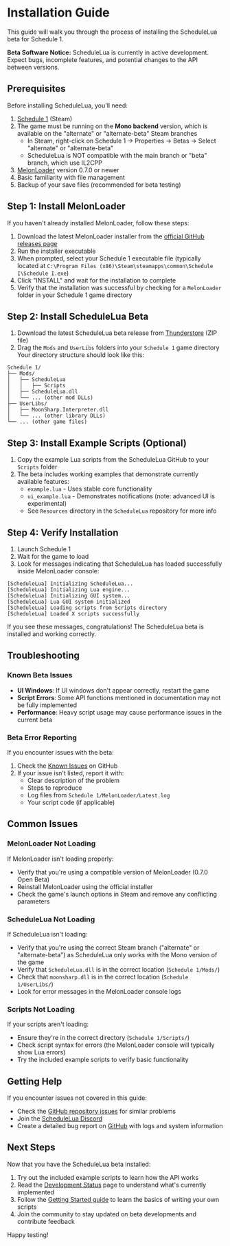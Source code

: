 # Installation Guide

This guide will walk you through the process of installing the ScheduleLua beta for Schedule 1.

<div class="custom-block warning">
  <p><strong>Beta Software Notice:</strong> ScheduleLua is currently in active development. Expect bugs, incomplete features, and potential changes to the API between versions.</p>
</div>

## Prerequisites

Before installing ScheduleLua, you'll need:

1. [Schedule 1](https://store.steampowered.com/app/3164500/Schedule_I/) (Steam)
2. The game must be running on the **Mono backend** version, which is available on the "alternate" or "alternate-beta" Steam branches
   - In Steam, right-click on Schedule 1 → Properties → Betas → Select "alternate" or "alternate-beta"
   - ScheduleLua is NOT compatible with the main branch or "beta" branch, which use IL2CPP
3. [MelonLoader](https://melonwiki.xyz/) version 0.7.0 or newer
4. Basic familiarity with file management
5. Backup of your save files (recommended for beta testing)

## Step 1: Install MelonLoader

If you haven't already installed MelonLoader, follow these steps:

1. Download the latest MelonLoader installer from the [official GitHub releases page](https://github.com/LavaGang/MelonLoader/releases)
2. Run the installer executable
3. When prompted, select your Schedule 1 executable file (typically located at `C:\Program Files (x86)\Steam\steamapps\common\Schedule I\Schedule I.exe`)
4. Click "INSTALL" and wait for the installation to complete
5. Verify that the installation was successful by checking for a `MelonLoader` folder in your Schedule 1 game directory

## Step 2: Install ScheduleLua Beta

1. Download the latest ScheduleLua beta release from [Thunderstore](https://github.com/) (ZIP file)
2. Drag the `Mods` and `UserLibs` folders into your `Schedule 1` game directory
Your directory structure should look like this:

```
Schedule 1/
├── Mods/
│   ├── ScheduleLua
│   │   ├── Scripts
│   ├── ScheduleLua.dll
│   └── ... (other mod DLLs)
├── UserLibs/
│   ├── MoonSharp.Interpreter.dll
│   └── ... (other library DLLs)
└── ... (other game files)
```

## Step 3: Install Example Scripts (Optional)

1. Copy the example Lua scripts from the ScheduleLua GitHub to your `Scripts` folder
2. The beta includes working examples that demonstrate currently available features:
   - `example.lua` - Uses stable core functionality
   - `ui_example.lua` - Demonstrates notifications (note: advanced UI is experimental)
   - See `Resources` directory in the `ScheduleLua` repository for more info

## Step 4: Verify Installation

1. Launch Schedule 1
2. Wait for the game to load
3. Look for messages indicating that ScheduleLua has loaded successfully inside MelonLoader console:

```
[ScheduleLua] Initializing ScheduleLua...
[ScheduleLua] Initializing Lua engine...
[ScheduleLua] Initializing GUI system...
[ScheduleLua] Lua GUI system initialized
[ScheduleLua] Loading scripts from Scripts directory
[ScheduleLua] Loaded X scripts successfully
```

If you see these messages, congratulations! The ScheduleLua beta is installed and working correctly.

## Troubleshooting

### Known Beta Issues

- **UI Windows**: If UI windows don't appear correctly, restart the game
- **Script Errors**: Some API functions mentioned in documentation may not be fully implemented
- **Performance**: Heavy script usage may cause performance issues in the current beta

### Beta Error Reporting

If you encounter issues with the beta:

1. Check the [Known Issues](https://github.com/ScheduleLua/ScheduleLua-Framework/issues) on GitHub
2. If your issue isn't listed, report it with:
   - Clear description of the problem
   - Steps to reproduce
   - Log files from `Schedule 1/MelonLoader/Latest.log`
   - Your script code (if applicable)

## Common Issues

### MelonLoader Not Loading

If MelonLoader isn't loading properly:
- Verify that you're using a compatible version of MelonLoader (0.7.0 Open Beta)
- Reinstall MelonLoader using the official installer
- Check the game's launch options in Steam and remove any conflicting parameters

### ScheduleLua Not Loading

If ScheduleLua isn't loading:
- Verify that you're using the correct Steam branch ("alternate" or "alternate-beta") as ScheduleLua only works with the Mono version of the game
- Verify that `ScheduleLua.dll` is in the correct location (`Schedule 1/Mods/`)
- Check that `moonsharp.dll` is in the correct location (`Schedule 1/UserLibs/`)
- Look for error messages in the MelonLoader console logs

### Scripts Not Loading

If your scripts aren't loading:
- Ensure they're in the correct directory (`Schedule 1/Scripts/`)
- Check script syntax for errors (the MelonLoader console will typically show Lua errors)
- Try the included example scripts to verify basic functionality

## Getting Help

If you encounter issues not covered in this guide:
- Check the [GitHub repository issues](https://github.com/ScheduleLua/ScheduleLua-Framework/issues) for similar problems
- Join the [ScheduleLua Discord](https://discord.gg/Ab8snpEFDn)
- Create a detailed bug report on [GitHub]() with logs and system information

## Next Steps

Now that you have the ScheduleLua beta installed:

1. Try out the included example scripts to learn how the API works
2. Read the [Development Status](/guide/development-status) page to understand what's currently implemented
3. Follow the [Getting Started guide](./getting-started.md) to learn the basics of writing your own scripts
4. Join the community to stay updated on beta developments and contribute feedback

Happy testing! 